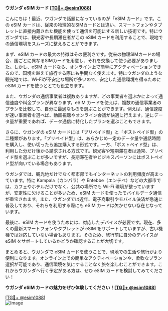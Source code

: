 **ウガンダ eSIM カード [[TG💪+ @esim1088](https://t.me/s/esim1088)]**

こんにちは！最近、ウガンダで話題になっているのが「eSIM カード」です。この eSIM カードは、従来の物理的なSIMカードとは違い、スマートフォンやタブレットに直接内蔵された機能を使って通信を可能にする新しい技術です。特にウガンダでは、観光客や長期滞在者がこの eSIM カードを利用することで、現地での通信環境をスムーズに整えることができます。

まず、eSIM カードの最大の特徴はその便利さです。従来の物理SIMカードの場合、国ごとに異なるSIMカードを用意し、それを交換して使う必要がありました。しかし、eSIM カードなら、オンライン上で簡単にアクティベーションできるので、国境を越えて旅行する際にも手間なく使えます。特にウガンダのような観光地では、Wi-Fiが不安定な場所が多いので、安定した通信環境を得るために eSIM カードを使うととても役立ちます。

また、ウガンダの通信事業者は複数ありますが、どの事業者を選ぶかによって通信速度や料金プランが異なります。eSIM カードを使えば、複数の通信事業者のプランを比較して、自分に最適なものを選ぶことができます。例えば、通信速度が速い事業者を選べば、動画視聴やオンライン会議が快適に行えます。逆にデータ量が重要であれば、データ通信に特化したプランを選ぶこともできます。

さらに、ウガンダの eSIM カードには「プリペイド型」と「ポストペイド型」の二種類があります。「プリペイド型」は、あらかじめ一定のデータ量や通話時間を購入し、使い切ったら追加購入する形式です。一方、「ポストペイド型」は、利用した分だけ後から請求される方式です。観光客や短期滞在者は通常、プリペイド型を選ぶことが多いですが、長期滞在者やビジネスパーソンにはポストペイド型が向いている場合もあります。

ウガンダでは、観光地だけでなく都市部でもインターネットの利用頻度が高まっています。特に Kampala（カンパラ）や Entebbe（エンテベ）などの大都市では、カフェやホテルだけでなく、公共の場所でも Wi-Fi 環境が整っていますが、安定性に欠けることが多いため、eSIM カードを使ったモバイルデータ通信が重宝されます。また、ウガンダでは近年、電子商取引やモバイル決済が急速に普及しており、それらを利用する際にも eSIM カードは欠かせない存在となっています。

最後に、eSIM カードを使うためには、対応したデバイスが必要です。現在、多くの最新スマートフォンやタブレットが eSIM をサポートしていますが、古い機種では対応していない場合もあります。そのため、旅行前に自分のデバイスが eSIM をサポートしているかどうか確認することが大切です。

まとめると、ウガンダで eSIM カードを使うことで、現地での生活や旅行がより便利になります。オンライン上での簡単なアクティベーションや、柔軟なプラン選択が可能であり、通信環境を気にすることなく旅を楽しむことができます。これからウガンダへ行く予定がある方は、ぜひ eSIM カードを検討してみてください！

**ウガンダ eSIM カードの魅力をぜひ体験してください！[[TG💪+ @esim1088](https://t.me/s/esim1088)]**

[[TG💪+ @esim1088](https://t.me/s/esim1088)]  
![Image](https://i.postimg.cc/Y0z9fWf4/image.png)